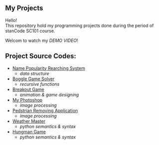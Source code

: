 ## My Projects
Hello!\
This repository hold my programming projects done during the period of stanCode SC101 course.

Welcom to watch my *DEMO VIDEO*!

## Project Source Codes:

* [Name Popularity Rearching System](https://github.com/curqder/MyProjects/blob/main/PythonProject/name_popularity_searching_system/babygraphics.py)
  * *data structure*
* [Boggle Game Solver](https://github.com/curqder/MyProjects/blob/main/PythonProject/boggle_game_solver/boggle.py)
  * *recursive functions*
* [Breakout Game](https://github.com/curqder/MyProjects/blob/main/PythonProject/break_out_game/breakout_extention.py)
  * *animation & game designing*
* [My Photoshop](https://github.com/curqder/MyProjects/blob/main/PythonProject/my_photoshop/best_photoshop_award.py)
  * *image processing*
* [Pedstrian Removing Application](https://github.com/curqder/MyProjects/blob/main/PythonProject/pedestrian_removing_application/stanCodoshop.py)
  * *image processing*
* [Weather Master](https://github.com/curqder/MyProjects/blob/main/PythonProject/weather_master/weather_master.py)
  * *python semantics & syntax*
* [Hungman Game](https://github.com/curqder/MyProjects/blob/main/PythonProject/hangman_game/hangman.py)
  * *python semantics & syntax*
